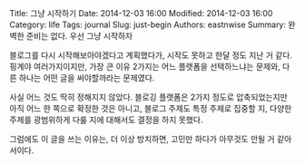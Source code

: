 Title: 그냥 시작하기
Date: 2014-12-03 16:00
Modified: 2014-12-03 16:00
Category: life
Tags: journal
Slug: just-begin
Authors: eastnwise
Summary: 완벽한 준비는 없다. 우선 그냥 시작하자

블로그를 다시 시작해보아야겠다고 계획했다가, 시작도 못하고 한달 정도 지난 거 같다. 핑계야 여러가지이지만, 가장 큰 이유 2가지는 어느 플랫폼을 선택하느냐는 문제와, 다른 하나는 어떤 글을 써야할까라는 문제였다. 

사실 어느 것도 딱히 정해지지 않았다. 블로깅 플랫폼은 2가지 정도로 압축되었는지만 아직 어느 한 쪽으로 확정한 것은 아니고, 블로그 주제도 특정 주제로 집중할 지, 다양한 주제를 광범위하게 다룰 지에 대해서도 결정을 하지 못했다.

그럼에도 이 글을 쓰는 이유는, 더 이상 방치하면, 고민만 하다가 아무것도 안될 거 같아서이다.
